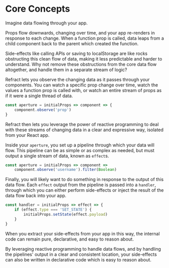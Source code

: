 # Core Concepts

Imagine data flowing through your app.

Props flow downwards, changing over time, and your app re-renders in response to each change. When a function prop is called, data leaps from a child component back to the parent which created the function.

Side-effects like calling APIs or saving to localStorage are like rocks obstructing this clean flow of data, making it less predictable and harder to understand. Why not remove these obstructions from the core data flow altogether, and handle them in a separate stream of logic?

Refract lets you observe the changing data as it passes through your components. You can watch a specific prop change over time, watch the values a function prop is called with, or watch an entire stream of props as if it were a single thread of data.

```js
const aperture = initialProps => component => {
    component.observe('prop')
}
```

Refract then lets you leverage the power of reactive programming to deal with these streams of changing data in a clear and expressive way, isolated from your React app.

Inside your `aperture`, you set up a pipeline through which your data will flow. This pipeline can be as simple or as complex as needed, but must output a single stream of data, known as `effect`s.

```js
const aperture = initialProps => component =>
    component.observe('username').filter(Boolean)
```

Finally, you will likely want to do something in response to the output of this data flow. Each `effect` output from the pipeline is passed into a `handler`, through which you can either perform side-effects or inject the result of the data flow back into your app.

```js
const handler = initialProps => effect => {
    if (effect.type === 'SET_STATE') {
        initialProps.setState(effect.payload)
    }
}
```

When you extract your side-effects from your app in this way, the internal code can remain pure, declarative, and easy to reason about.

By leveraging reactive programming to handle data flows, and by handling the pipelines' output in a clear and consistent location, your side-effects can also be written in declarative code which is easy to reason about.
